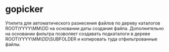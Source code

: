 # gopicker

Утилита для автоматического разнесения файлов по дереву каталогов ROOT\YYYY\MM\DD на основании даты создания файла.
Дополнительно на основании фильтра позволяет создавать подкаталоги в дереве ROOT\YYYY\MM\DD\SUBFOLDER и копировать туда отфильтрованные файлы.
